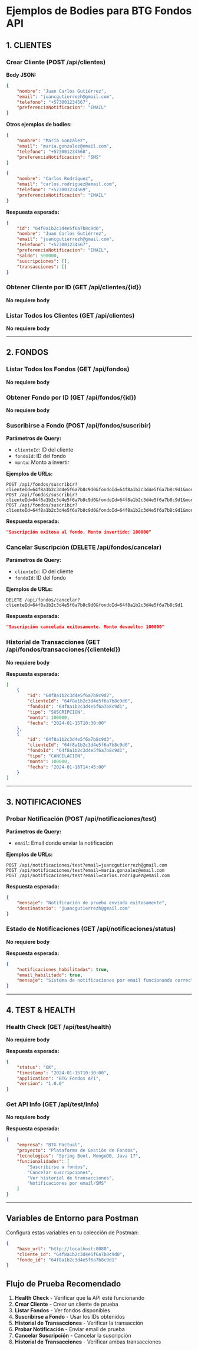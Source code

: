# Ejemplos de Bodies para BTG Fondos API

## 1. CLIENTES

### Crear Cliente (POST /api/clientes)

**Body JSON:**
```json
{
    "nombre": "Juan Carlos Gutiérrez",
    "email": "juancgutierrezh@gmail.com",
    "telefono": "+573001234567",
    "preferenciaNotificacion": "EMAIL"
}
```

**Otros ejemplos de bodies:**

```json
{
    "nombre": "María González",
    "email": "maria.gonzalez@email.com",
    "telefono": "+573001234568",
    "preferenciaNotificacion": "SMS"
}
```

```json
{
    "nombre": "Carlos Rodríguez",
    "email": "carlos.rodriguez@email.com",
    "telefono": "+573001234569",
    "preferenciaNotificacion": "EMAIL"
}
```

**Respuesta esperada:**
```json
{
    "id": "64f8a1b2c3d4e5f6a7b8c9d0",
    "nombre": "Juan Carlos Gutiérrez",
    "email": "juancgutierrezh@gmail.com",
    "telefono": "+573001234567",
    "preferenciaNotificacion": "EMAIL",
    "saldo": 500000,
    "suscripciones": [],
    "transacciones": []
}
```

### Obtener Cliente por ID (GET /api/clientes/{id})
**No requiere body**

### Listar Todos los Clientes (GET /api/clientes)
**No requiere body**

---

## 2. FONDOS

### Listar Todos los Fondos (GET /api/fondos)
**No requiere body**

### Obtener Fondo por ID (GET /api/fondos/{id})
**No requiere body**

### Suscribirse a Fondo (POST /api/fondos/suscribir)

**Parámetros de Query:**
- `clienteId`: ID del cliente
- `fondoId`: ID del fondo
- `monto`: Monto a invertir

**Ejemplos de URLs:**
```
POST /api/fondos/suscribir?clienteId=64f8a1b2c3d4e5f6a7b8c9d0&fondoId=64f8a1b2c3d4e5f6a7b8c9d1&monto=100000
POST /api/fondos/suscribir?clienteId=64f8a1b2c3d4e5f6a7b8c9d0&fondoId=64f8a1b2c3d4e5f6a7b8c9d1&monto=250000
POST /api/fondos/suscribir?clienteId=64f8a1b2c3d4e5f6a7b8c9d0&fondoId=64f8a1b2c3d4e5f6a7b8c9d1&monto=500000
```

**Respuesta esperada:**
```json
"Suscripción exitosa al fondo. Monto invertido: 100000"
```

### Cancelar Suscripción (DELETE /api/fondos/cancelar)

**Parámetros de Query:**
- `clienteId`: ID del cliente
- `fondoId`: ID del fondo

**Ejemplos de URLs:**
```
DELETE /api/fondos/cancelar?clienteId=64f8a1b2c3d4e5f6a7b8c9d0&fondoId=64f8a1b2c3d4e5f6a7b8c9d1
```

**Respuesta esperada:**
```json
"Suscripción cancelada exitosamente. Monto devuelto: 100000"
```

### Historial de Transacciones (GET /api/fondos/transacciones/{clienteId})
**No requiere body**

**Respuesta esperada:**
```json
[
    {
        "id": "64f8a1b2c3d4e5f6a7b8c9d2",
        "clienteId": "64f8a1b2c3d4e5f6a7b8c9d0",
        "fondoId": "64f8a1b2c3d4e5f6a7b8c9d1",
        "tipo": "SUSCRIPCION",
        "monto": 100000,
        "fecha": "2024-01-15T10:30:00"
    },
    {
        "id": "64f8a1b2c3d4e5f6a7b8c9d3",
        "clienteId": "64f8a1b2c3d4e5f6a7b8c9d0",
        "fondoId": "64f8a1b2c3d4e5f6a7b8c9d1",
        "tipo": "CANCELACION",
        "monto": 100000,
        "fecha": "2024-01-16T14:45:00"
    }
]
```

---

## 3. NOTIFICACIONES

### Probar Notificación (POST /api/notificaciones/test)

**Parámetros de Query:**
- `email`: Email donde enviar la notificación

**Ejemplos de URLs:**
```
POST /api/notificaciones/test?email=juancgutierrezh@gmail.com
POST /api/notificaciones/test?email=maria.gonzalez@email.com
POST /api/notificaciones/test?email=carlos.rodriguez@email.com
```

**Respuesta esperada:**
```json
{
    "mensaje": "Notificación de prueba enviada exitosamente",
    "destinatario": "juancgutierrezh@gmail.com"
}
```

### Estado de Notificaciones (GET /api/notificaciones/status)
**No requiere body**

**Respuesta esperada:**
```json
{
    "notificaciones_habilitadas": true,
    "email_habilitado": true,
    "mensaje": "Sistema de notificaciones por email funcionando correctamente"
}
```

---

## 4. TEST & HEALTH

### Health Check (GET /api/test/health)
**No requiere body**

**Respuesta esperada:**
```json
{
    "status": "OK",
    "timestamp": "2024-01-15T10:30:00",
    "application": "BTG Fondos API",
    "version": "1.0.0"
}
```

### Get API Info (GET /api/test/info)
**No requiere body**

**Respuesta esperada:**
```json
{
    "empresa": "BTG Pactual",
    "proyecto": "Plataforma de Gestión de Fondos",
    "tecnologias": "Spring Boot, MongoDB, Java 17",
    "funcionalidades": [
        "Suscribirse a fondos",
        "Cancelar suscripciones",
        "Ver historial de transacciones",
        "Notificaciones por email/SMS"
    ]
}
```

---

## Variables de Entorno para Postman

Configura estas variables en tu colección de Postman:

```json
{
    "base_url": "http://localhost:8080",
    "cliente_id": "64f8a1b2c3d4e5f6a7b8c9d0",
    "fondo_id": "64f8a1b2c3d4e5f6a7b8c9d1"
}
```

## Flujo de Prueba Recomendado

1. **Health Check** - Verificar que la API esté funcionando
2. **Crear Cliente** - Crear un cliente de prueba
3. **Listar Fondos** - Ver fondos disponibles
4. **Suscribirse a Fondo** - Usar los IDs obtenidos
5. **Historial de Transacciones** - Verificar la transacción
6. **Probar Notificación** - Enviar email de prueba
7. **Cancelar Suscripción** - Cancelar la suscripción
8. **Historial de Transacciones** - Verificar ambas transacciones 